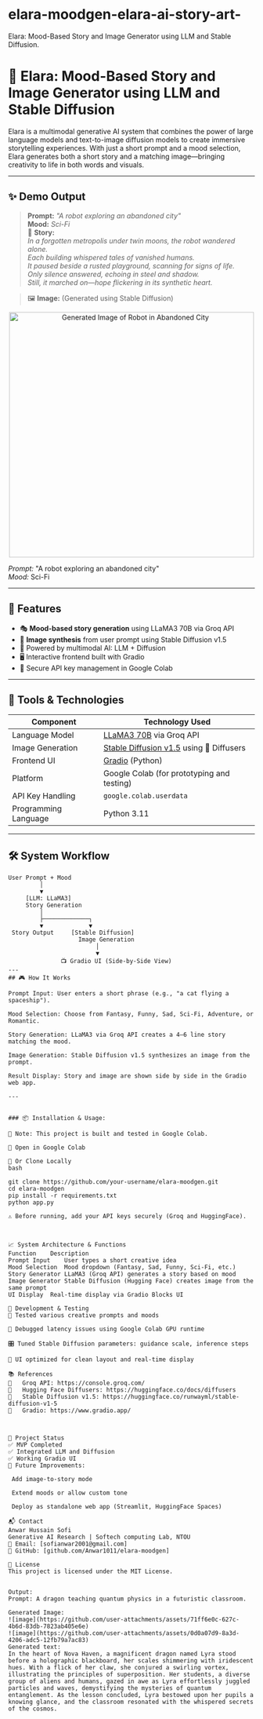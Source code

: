 # elara-moodgen-elara-ai-story-art-
Elara: Mood-Based Story and Image Generator using LLM and Stable Diffusion.

# 🌌 Elara: Mood-Based Story and Image Generator using LLM and Stable Diffusion

Elara is a multimodal generative AI system that combines the power of large language models and text-to-image diffusion models to create immersive storytelling experiences. With just a short prompt and a mood selection, Elara generates both a short story and a matching image—bringing creativity to life in both words and visuals.

---

## ✨ Demo Output

> **Prompt:** *"A robot exploring an abandoned city"*  
> **Mood:** *Sci-Fi*  
> 📝 **Story:**  
> *In a forgotten metropolis under twin moons, the robot wandered alone.  
> Each building whispered tales of vanished humans.  
> It paused beside a rusted playground, scanning for signs of life.  
> Only silence answered, echoing in steel and shadow.  
> Still, it marched on—hope flickering in its synthetic heart.*

> 🖼️ **Image:** (Generated using Stable Diffusion)
> 
<p align="center">
  <img src=""[(https://drive.google.com/file/d/1D50vFXxg_BhWkrZ1o2qGaNES_TwHthnU/view?usp=drive_link)](https://drive.google.com/file/d/1D50vFXxg_BhWkrZ1o2qGaNES_TwHthnU/view?usp=drive_link)" alt="Generated Image of Robot in Abandoned City" width="500"/>
</p>

*Prompt:* "A robot exploring an abandoned city"  
*Mood:* Sci-Fi 

---

## 🚀 Features

- 🎭 **Mood-based story generation** using LLaMA3 70B via Groq API
- 🎨 **Image synthesis** from user prompt using Stable Diffusion v1.5
- 🧠 Powered by multimodal AI: LLM + Diffusion
- 🖥️ Interactive frontend built with Gradio
- 🔐 Secure API key management in Google Colab

---

## 🧰 Tools & Technologies

| Component              | Technology Used                                     |
|------------------------|-----------------------------------------------------|
| Language Model         | [LLaMA3 70B](https://console.groq.com/) via Groq API|
| Image Generation       | [Stable Diffusion v1.5](https://huggingface.co/runwayml/stable-diffusion-v1-5) using 🤗 Diffusers |
| Frontend UI            | [Gradio](https://www.gradio.app/) (Python)          |
| Platform               | Google Colab (for prototyping and testing)          |
| API Key Handling       | `google.colab.userdata`                             |
| Programming Language   | Python 3.11                                          |

---

## 🛠️ System Workflow

```text
User Prompt + Mood 
         │
         ▼
     [LLM: LLaMA3]
     Story Generation
         │
         ├─────────────┐
         ▼             ▼
 Story Output     [Stable Diffusion]
                    Image Generation
                         │
                         ▼
               📺 Gradio UI (Side-by-Side View)
---
## 🎮 How It Works

Prompt Input: User enters a short phrase (e.g., "a cat flying a spaceship").

Mood Selection: Choose from Fantasy, Funny, Sad, Sci-Fi, Adventure, or Romantic.

Story Generation: LLaMA3 via Groq API creates a 4–6 line story matching the mood.

Image Generation: Stable Diffusion v1.5 synthesizes an image from the prompt.

Result Display: Story and image are shown side by side in the Gradio web app.

---


### 📦 Installation & Usage:

📌 Note: This project is built and tested in Google Colab.

🔹 Open in Google Colab

🔹 Or Clone Locally
bash

git clone https://github.com/your-username/elara-moodgen.git
cd elara-moodgen
pip install -r requirements.txt
python app.py

⚠️ Before running, add your API keys securely (Groq and HuggingFace).



📈 System Architecture & Functions
Function	Description
Prompt Input	User types a short creative idea
Mood Selection	Mood dropdown (Fantasy, Sad, Funny, Sci-Fi, etc.)
Story Generator	LLaMA3 (Groq API) generates a story based on mood
Image Generator	Stable Diffusion (Hugging Face) creates image from the same prompt
UI Display	Real-time display via Gradio Blocks UI

🧪 Development & Testing
🧪 Tested various creative prompts and moods

🐛 Debugged latency issues using Google Colab GPU runtime

🎛️ Tuned Stable Diffusion parameters: guidance scale, inference steps

🧼 UI optimized for clean layout and real-time display

📚 References
	Groq API: https://console.groq.com/
	Hugging Face Diffusers: https://huggingface.co/docs/diffusers
	Stable Diffusion v1.5: https://huggingface.co/runwayml/stable-diffusion-v1-5
	Gradio: https://www.gradio.app/



📍 Project Status
✅ MVP Completed
✅ Integrated LLM and Diffusion
✅ Working Gradio UI
🧩 Future Improvements:

 Add image-to-story mode

 Extend moods or allow custom tone

 Deploy as standalone web app (Streamlit, HuggingFace Spaces)

📬 Contact
Anwar Hussain Sofi
Generative AI Research | Softech computing Lab, NTOU
📧 Email: [sofianwar2001@gmail.com]
🔗 GitHub: [github.com/Anwar1011/elara-moodgen]

📝 License
This project is licensed under the MIT License.


Output:
Prompt: A dragon teaching quantum physics in a futuristic classroom.

Generated Image:
![image](https://github.com/user-attachments/assets/71ff6e0c-627c-4b6d-83db-7823ab405e6e)
![image](https://github.com/user-attachments/assets/0d0a07d9-8a3d-4206-adc5-12fb79a7ac83)
Generated text:
In the heart of Nova Haven, a magnificent dragon named Lyra stood before a holographic blackboard, her scales shimmering with iridescent hues. With a flick of her claw, she conjured a swirling vortex, illustrating the principles of superposition. Her students, a diverse group of aliens and humans, gazed in awe as Lyra effortlessly juggled particles and waves, demystifying the mysteries of quantum entanglement. As the lesson concluded, Lyra bestowed upon her pupils a knowing glance, and the classroom resonated with the whispered secrets of the cosmos.




